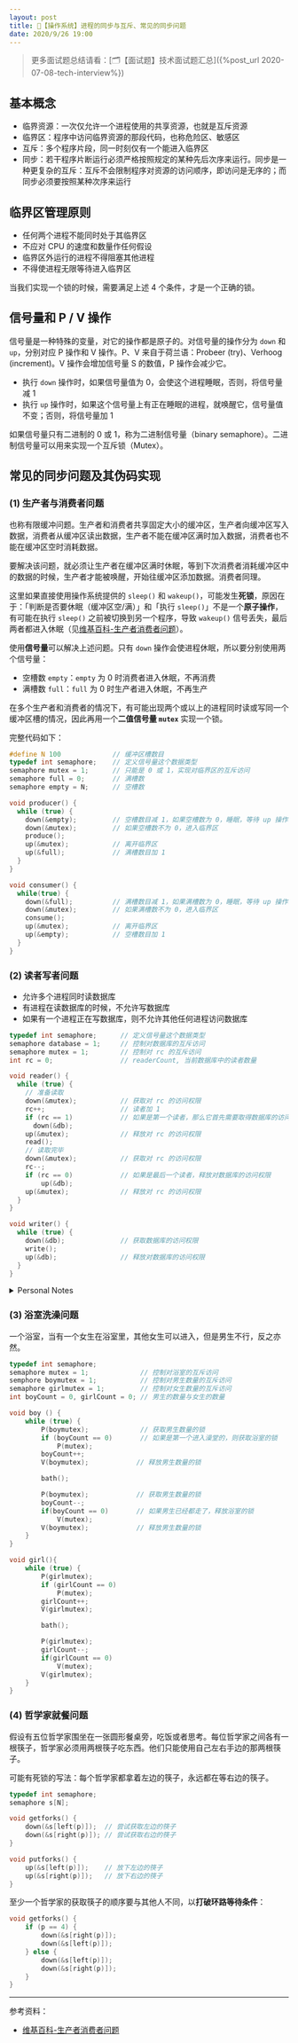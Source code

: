 ```yaml
---
layout: post
title: 📔【操作系统】进程的同步与互斥、常见的同步问题
date: 2020/9/26 19:00
---
```


> 更多面试题总结请看：[🗂【面试题】技术面试题汇总]({%post_url 2020-07-08-tech-interview%})

## 基本概念

- 临界资源：一次仅允许一个进程使用的共享资源，也就是互斥资源
- 临界区：程序中访问临界资源的那段代码，也称危险区、敏感区
- 互斥：多个程序片段，同一时刻仅有一个能进入临界区
- 同步：若干程序片断运行必须严格按照规定的某种先后次序来运行。同步是一种更复杂的互斥：互斥不会限制程序对资源的访问顺序，即访问是无序的；而同步必须要按照某种次序来运行

## 临界区管理原则

- 任何两个进程不能同时处于其临界区
- 不应对 CPU 的速度和数量作任何假设
- 临界区外运行的进程不得阻塞其他进程
- 不得使进程无限等待进入临界区

当我们实现一个锁的时候，需要满足上述 4 个条件，才是一个正确的锁。

## 信号量和 P / V 操作

信号量是一种特殊的变量，对它的操作都是原子的。对信号量的操作分为 `down` 和 `up`，分别对应 P 操作和 V 操作。P、V 来自于荷兰语：Probeer (try)、Verhoog (increment)。V 操作会增加信号量 S 的数值，P 操作会减少它。

- 执行 `down` 操作时，如果信号量值为 0，会使这个进程睡眠，否则，将信号量减 1
- 执行 `up` 操作时，如果这个信号量上有正在睡眠的进程，就唤醒它，信号量值不变；否则，将信号量加 1

如果信号量只有二进制的 0 或 1，称为二进制信号量（binary semaphore）。二进制信号量可以用来实现一个互斥锁（Mutex）。

## 常见的同步问题及其伪码实现

### (1) 生产者与消费者问题

也称有限缓冲问题。生产者和消费者共享固定大小的缓冲区，生产者向缓冲区写入数据，消费者从缓冲区读出数据，生产者不能在缓冲区满时加入数据，消费者也不能在缓冲区空时消耗数据。

要解决该问题，就必须让生产者在缓冲区满时休眠，等到下次消费者消耗缓冲区中的数据的时候，生产者才能被唤醒，开始往缓冲区添加数据。消费者同理。

这里如果直接使用操作系统提供的 `sleep()` 和 `wakeup()`，可能发生**死锁**，原因在于：「判断是否要休眠（缓冲区空/满）」和「执行 `sleep()`」不是一个**原子操作**，有可能在执行 `sleep()` 之前被切换到另一个程序，导致 `wakeup()` 信号丢失，最后两者都进入休眠（见[维基百科-生产者消费者问题][wiki_producer_consumer]）。

使用**信号量**可以解决上述问题。只有 `down` 操作会使进程休眠，所以要分别使用两个信号量：

- 空槽数 `empty`：`empty` 为 0 时消费者进入休眠，不再消费
- 满槽数 `full`：`full` 为 0 时生产者进入休眠，不再生产

在多个生产者和消费者的情况下，有可能出现两个或以上的进程同时读或写同一个缓冲区槽的情况，因此再用一个**二值信号量 `mutex`** 实现一个锁。

完整代码如下：

```c
#define N 100             // 缓冲区槽数目
typedef int semaphore;    // 定义信号量这个数据类型
semaphore mutex = 1;      // 只能是 0 或 1，实现对临界区的互斥访问
semaphore full = 0;       // 满槽数
semaphore empty = N;      // 空槽数

void producer() {
  while (true) {
    down(&empty);         // 空槽数目减 1，如果空槽数为 0，睡眠，等待 up 操作唤醒
    down(&mutex);         // 如果空槽数不为 0，进入临界区
    produce();
    up(&mutex);           // 离开临界区
    up(&full);            // 满槽数目加 1
  }
}

void consumer() {
  while(true) {
    down(&full);          // 满槽数目减 1，如果满槽数为 0，睡眠，等待 up 操作唤醒
    down(&mutex);         // 如果满槽数不为 0，进入临界区
    consume();
    up(&mutex);           // 离开临界区
    up(&empty);           // 空槽数目加 1
  }
}
```

### (2) 读者写者问题

- 允许多个进程同时读数据库
- 有进程在读数据库的时候，不允许写数据库
- 如果有一个进程正在写数据库，则不允许其他任何进程访问数据库

```C
typedef int semaphore;      // 定义信号量这个数据类型
semaphore database = 1;     // 控制对数据库的互斥访问
semaphore mutex = 1;        // 控制对 rc 的互斥访问
int rc = 0;                 // readerCount, 当前数据库中的读者数量

void reader() {
  while (true) {
    // 准备读取
    down(&mutex);           // 获取对 rc 的访问权限
    rc++;                   // 读者加 1
    if (rc == 1)            // 如果是第一个读者，那么它首先需要取得数据库的访问权限，否则直接进入
      down(&db);
    up(&mutex);             // 释放对 rc 的访问权限
    read();
    // 读取完毕
    down(&mutex);           // 获取对 rc 的访问权限
    rc--;
    if (rc == 0)            // 如果是最后一个读者，释放对数据库的访问权限
        up(&db);
    up(&mutex);             // 释放对 rc 的访问权限
  }
}

void writer() {
  while (true) {
    down(&db);              // 获取数据库的访问权限
    write();
    up(&db);                // 释放对数据库的访问权限
  }
}
```

<details markdown="1">
<summary>Personal Notes</summary>

因为允许多个读者同时访问数据库，只有修改完 `rc` 后才知道是否应该获取数据库访问权限，所以读者程序中先 `down(&mutex)` 再判断是否要 `down(&db)`。

在整个读取 `rc` 的阶段都需要持有 `rc` 的锁。下面这种写法有问题：

```c
down(&mutex);           // 获取对 rc 的访问权限
rc++;                   // 读者加 1
up(&mutex);             // 释放对 rc 的访问权限
// 这里可能切换到其他读者
if (rc == 1)            // 如果是第一个读者，那么它首先需要取得数据库的访问权限，否则直接进入
  down(&db);
```

</details>

### (3) 浴室洗澡问题

一个浴室，当有一个女生在浴室里，其他女生可以进入，但是男生不行，反之亦然。

```C
typedef int semaphore;
semaphore mutex = 1;             // 控制对浴室的互斥访问
semphore boymutex = 1;           // 控制对男生数量的互斥访问
semaphore girlmutex = 1;         // 控制对女生数量的互斥访问
int boyCount = 0, girlCount = 0; // 男生的数量与女生的数量

void boy () {
    while (true) {
        P(boymutex);             // 获取男生数量的锁
        if (boyCount == 0)       // 如果是第一个进入澡堂的，则获取浴室的锁
            P(mutex);
        boyCount++;
        V(boymutex);            // 释放男生数量的锁

        bath();

        P(boymutex);            // 获取男生数量的锁
        boyCount--;
        if(boyCount == 0)       // 如果男生已经都走了，释放浴室的锁
            V(mutex);
        V(boymutex);            // 释放男生数量的锁
    }
}

void girl(){
    while (true) {
        P(girlmutex);
        if (girlCount == 0)
            P(mutex);
        girlCount++;
        V(girlmutex);

        bath();

        P(girlmutex);
        girlCount--;
        if(girlCount == 0)
            V(mutex);
        V(girlmutex);
    }
}
```

### (4) 哲学家就餐问题

假设有五位哲学家围坐在一张圆形餐桌旁，吃饭或者思考。每位哲学家之间各有一根筷子，哲学家必须用两根筷子吃东西。他们只能使用自己左右手边的那两根筷子。

可能有死锁的写法：每个哲学家都拿着左边的筷子，永远都在等右边的筷子。

```c
typedef int semaphore;
semaphore s[N];

void getforks() {
    down(&s[left(p)]);  // 尝试获取左边的筷子
    down(&s[right(p)]); // 尝试获取右边的筷子
}

void putforks() {
    up(&s[left(p)]);    // 放下左边的筷子
    up(&s[right(p)]);   // 放下右边的筷子
}
```

至少一个哲学家的获取筷子的顺序要与其他人不同，以**打破环路等待条件**：

```c
void getforks() {
    if (p == 4) {
        down(&s[right(p)]);
        down(&s[left(p)]);
    } else {
        down(&s[left(p)]);
        down(&s[right(p)]);
    }
}
```

---

参考资料：

- [维基百科-生产者消费者问题][wiki_producer_consumer]

[wiki_producer_consumer]: https://zh.wikipedia.org/wiki/%E7%94%9F%E4%BA%A7%E8%80%85%E6%B6%88%E8%B4%B9%E8%80%85%E9%97%AE%E9%A2%98
